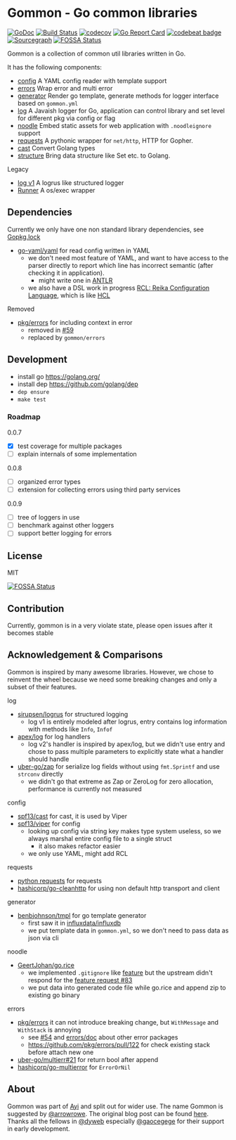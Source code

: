 # Gommon - Go common libraries

[![GoDoc](https://godoc.org/github.com/dyweb/gommon?status.svg)](https://godoc.org/github.com/dyweb/gommon)
[![Build Status](https://travis-ci.org/dyweb/gommon.svg?branch=master)](https://travis-ci.org/dyweb/gommon)
[![codecov](https://codecov.io/gh/dyweb/gommon/branch/master/graph/badge.svg)](https://codecov.io/gh/dyweb/gommon)
[![Go Report Card](https://goreportcard.com/badge/github.com/dyweb/gommon)](https://goreportcard.com/report/github.com/dyweb/gommon)
[![codebeat badge](https://codebeat.co/badges/8d42a846-f1dc-4a6b-8bd9-5862726ed35d)](https://codebeat.co/projects/github-com-dyweb-gommon-master)
[![Sourcegraph](https://sourcegraph.com/github.com/dyweb/gommon/-/badge.svg)](https://sourcegraph.com/github.com/dyweb/gommon?badge)
[![FOSSA Status](https://app.fossa.io/api/projects/git%2Bgithub.com%2Fdyweb%2Fgommon.svg?type=shield)](https://app.fossa.io/projects/git%2Bgithub.com%2Fdyweb%2Fgommon?ref=badge_shield)

Gommon is a collection of common util libraries written in Go.

It has the following components:

- [config](config) A YAML config reader with template support
- [errors](errors) Wrap error and multi error
- [generator](generator) Render go template, generate methods for logger interface based on `gommon.yml`
- [log](log) A Javaish logger for Go, application can control library and set level for different pkg via config or flag
- [noodle](noodle) Embed static assets for web application with `.noodleignore` support
- [requests](requests) A pythonic wrapper for `net/http`, HTTP for Gopher.
- [cast](cast) Convert Golang types
- [structure](structure) Bring data structure like Set etc. to Golang.

Legacy

- [log v1](legacy/log) A logrus like structured logger
- [Runner](legacy/runner) A os/exec wrapper

## Dependencies

Currently we only have one non standard library dependencies, see [Gopkg.lock](Gopkg.lock)

- [go-yaml/yaml](https://github.com/go-yaml/yaml) for read config written in YAML
  - we don't need most feature of YAML, and want to have access to the parser directly to report which line has incorrect semantic (after checking it in application).
    - might write one in [ANTLR](https://github.com/antlr/antlr4)
  - we also have a DSL work in progress [RCL: Reika Configuration Language](https://github.com/at15/reika/issues/49), which is like [HCL](https://github.com/hashicorp/hcl2)

Removed

- [pkg/errors](https://github.com/pkg/errors) for including context in error
  - removed in [#59](https://github.com/dyweb/gommon/pull/59)
  - replaced by `gommon/errors`

<!-- no, we are using the standard flag package ... -->
<!-- For command line util, we are using [spf13/cobra](https://github.com/spf13/cobra), it is more flexible than [ufrave/cli](https://github.com/urfave/cli) -->

## Development

- install go https://golang.org/
- install dep https://github.com/golang/dep
- `dep ensure`
- `make test`

### Roadmap

0.0.7

- [x] test coverage for multiple packages
- [ ] explain internals of some implementation

0.0.8

- [ ] organized error types 
- [ ] extension for collecting errors using third party services

0.0.9

- [ ] tree of loggers in use
- [ ] benchmark against other loggers
- [ ] support better logging for errors

## License

MIT


[![FOSSA Status](https://app.fossa.io/api/projects/git%2Bgithub.com%2Fdyweb%2Fgommon.svg?type=large)](https://app.fossa.io/projects/git%2Bgithub.com%2Fdyweb%2Fgommon?ref=badge_large)

## Contribution

Currently, gommon is in a very violate state, please open issues after it becomes stable 

## Acknowledgement & Comparisons

Gommon is inspired by many awesome libraries.
However, we chose to reinvent the wheel because we need some breaking changes and only a subset of their features. 

log

- [sirupsen/logrus](https://github.com/sirupsen/logrus) for structured logging 
  - log v1 is entirely modeled after logrus, entry contains log information with methods like `Info`, `Infof`
- [apex/log](https://github.com/apex/log) for log handlers
  - log v2's handler is inspired by apex/log, but we didn't use entry and chose to pass multiple parameters to explicitly state what a handler should handle
- [uber-go/zap](https://github.com/uber-go/zap) for serialize log fields without using `fmt.Sprintf` and use `strconv` directly
  - we didn't go that extreme as Zap or ZeroLog for zero allocation, performance is currently not measured

config

- [spf13/cast](https://github.com/spf13/cast) for cast, it is used by Viper
- [spf13/viper](https://github.com/spf13/viper/) for config
  - looking up config via string key makes type system useless, so we always marshal entire config file to a single struct
    - it also makes refactor easier
  - we only use YAML, might add RCL

requests

- [python requests](http://docs.python-requests.org/en/master/) for requests
- [hashicorp/go-cleanhttp](https://github.com/hashicorp/go-cleanhttp) for using non default http transport and client

generator

- [benbjohnson/tmpl](https://github.com/benbjohnson/tmpl) for go template generator
  - first saw it in [influxdata/influxdb](https://github.com/influxdata/influxdb/blob/master/tsdb/engine/tsm1/encoding.gen.go.tmpl)
  - we put template data in `gommon.yml`, so we don't need to pass data as json via cli

noodle

- [GeertJohan/go.rice](https://github.com/GeertJohan/go.rice)
  - we implemented `.gitignore` like [feature](https://github.com/at15/go.rice/issues/1) but the upstream didn't respond for the [feature request #83](https://github.com/GeertJohan/go.rice/issues/83)
  - we put data into generated code file while go.rice and append zip to existing go binary
  
errors

- [pkg/errors](https://github.com/pkg/errors) it can not introduce breaking change, but `WithMessage` and `WithStack` is annoying
  - see [#54](https://github.com/dyweb/gommon/issues/54) and [errors/doc](errors/doc) about other error packages
  - https://github.com/pkg/errors/pull/122 for check existing stack before attach new one
- [uber-go/multierr#21]( https://github.com/uber-go/multierr/issues/21) for return bool after append
- [hashicorp/go-multierror](https://github.com/hashicorp/go-multierror) for `ErrorOrNil`

## About

Gommon was part of [Ayi](https://github.com/dyweb/Ayi) and split out for wider use.
The name Gommon is suggested by [@arrowrowe](https://github.com/arrowrowe).
The original blog post can be found [here](http://blog.dongyueweb.com/ayi.html).
Thanks all the fellows in [@dyweb](https://github.com/dyweb)
especially [@gaocegege](https://github.com/gaocegege) for their support in early development.